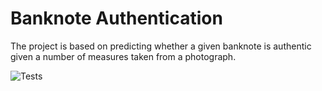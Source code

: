 # Banknote Authentication
The project is based on predicting whether a given banknote is authentic given a number of measures taken from a photograph.

![Tests](https://github.com/AndreyGates/BanknoteAuthentication/actions/workflows/tests.yml/badge.svg)

